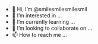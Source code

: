 - 👋 Hi, I’m @smilesmilesmilesmil
- 👀 I’m interested in ...
- 🌱 I’m currently learning ...
- 💞️ I’m looking to collaborate on ...
- 📫 How to reach me ...

<!---
smilesmilesmilesmil/smilesmilesmilesmil is a ✨ special ✨ repository because its `README.md` (this file) appears on your GitHub profile.
You can click the Preview link to take a look at your changes.
--->
